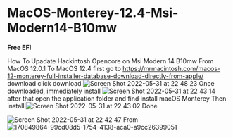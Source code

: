 # MacOS-Monterey-12.4-Msi-Modern14-B10mw
**************Free EFI**************

How To Upadate Hackintosh Opencore on Msi Modern 14 B10mw
From MacOS 12.0.1 To MacOS 12.4
first go to https://mrmacintosh.com/macos-12-monterey-full-installer-database-download-directly-from-apple/
download click download
![Screen Shot 2022-05-31 at 22 48 23](https://user-images.githubusercontent.com/38489058/171216592-f334b510-9aeb-4d2a-b049-fc2831394ddf.png)
Once downloaded, immediately install
![Screen Shot 2022-05-31 at 22 43 14](https://user-images.githubusercontent.com/38489058/171216964-aef788f1-76e9-4d39-8751-ee350cfc2be1.png)
after that open the application folder and find install macOS Monterey Then install
![Screen Shot 2022-05-31 at 22 43 02](https://user-images.githubusercontent.com/38489058/171217713-3fb05bcb-cb8b-4139-94a2-6cf06dee2e5b.png)
Done

![Screen Shot 2022-05-31 at 22 42 47](https://user-images.githubusercontent.com/38489058/171218153-0bca5002-96f6-4b35-923f-1348aa163bf9.png)
 From
 ![170849864-99cd08d5-1754-4138-aca0-a9cc26399051](https://user-images.githubusercontent.com/38489058/171218348-a0831b6b-cd98-4403-bb9b-95b8cc9d54c3.png)
